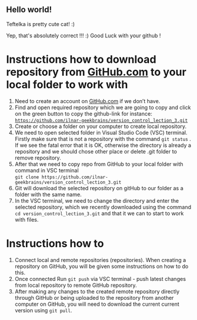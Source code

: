 ## Hello world!

Teftelka is pretty cute cat! :)

Yep, that's absolutely correct !!! :)
Good Luck with your github !

# Instructions how to download repository from [GitHub.com](http://GitHub.com) to your local folder to work with

1. Need to create an account on [GitHub.com](http://github.com/) if we don’t have.
2. Find and open required repository which we are going to copy  and click on the green button to copy the github-link for instance: 
[`https://github.com/ilnar-geekbrains/version_control_lection_3.git`](https://github.com/ilnar-geekbrains/version_control_lection_3.git)
3. Create or choose a folder on your computer to create local repository. 
4. We need to open selected folder in Visual Studio Code (VSC) terminal. Firstly make sure that is not a repository with the command  `git status` . If we see the fatal error that it is OK, otherwise the directory is already a repository and we should chose other place or delete .git folder to remove repository.
5.  After that we need to copy repo from GitHub to your local folder with command in VSC terminal  
`git clone https://github.com/ilnar-geekbrains/version_control_lection_3.git`
6. Git will download the selected repository on gitHub to our folder as a folder with the same name.
7. In the VSC terminal, we need to change the directory and enter the selected repository, which we recently downloaded using the command 
`cd version_control_lection_3.git` and that it we can to start to work with files.


# Instructions how to
1.  Connect local and remote repositories (repositories). When creating a repository on GitHub, you will be given some instructions on how to do this. 
2.  Once connected Run `git push` via VSC terminal - push latest changes from local repository to remote GitHub repository. 
3.  After making any changes to the created remote repository directly through GitHub or being uploaded to the repository from another computer on GitHub, you will need to download the current current version using `git pull`.
   
